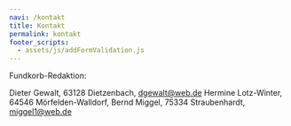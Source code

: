 ```yaml
---
navi: /kontakt
title: Kontakt
permalink: kontakt
footer_scripts:
  - assets/js/addFormValidation.js
---
```

Fundkorb-Redaktion:

Dieter Gewalt, 63128 Dietzenbach, dgewalt@web.de
Hermine Lotz-Winter, 64546 Mörfelden-Walldorf,
Bernd Miggel, 75334 Straubenhardt, miggel1@web.de